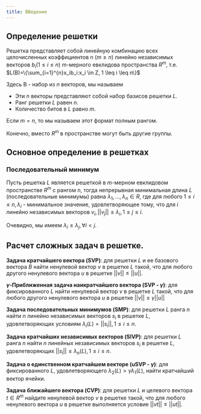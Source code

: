 ```yaml
---
title: ВВедение
---
```


## Определение решетки

Решетка представляет собой линейную комбинацию всех целочисленных коэффициентов n ($m\geq n$) линейно независимых
векторов $b_i(1\leq i \leq n)$ m-мерного евклидова пространства $R^m$, т.е. $L(B)=\{\sum_{i=1}^{n}x_ib_i:x_i \in Z, 1
\leq i \leq n\}$

Здесь B - набор из $n$ векторов, мы называем

- Эти $n$ векторы представляют собой набор базисов решетки $L$.
- Ранг решетки $L$ равен $n$.
- Количество битов в $L$ равно $m$.

Если $m = n$, то мы называем этот формат полным рангом.

Конечно, вместо $R^m$ в пространстве могут быть другие группы.

## Основное определение в решетках

### Последовательный минимум

Пусть решетка $L$ является решеткой в $m$-мерном евклидовом пространстве $R^m$ с рангом $n$, тогда непрерывная
минимальная длина $L$ (последовательные минимумы) равна $\lambda_1,\ldots,\lambda_n \in R$, где для любого $1 \leq i\leq
n, \lambda_i$ - минимальное значение, удовлетворяющее тому, что для $i$ линейно независимых векторов $v_i, ||v_j||\leq
\lambda_i,1\leq j\leq i$.

Очевидно, мы имеем $\lambda_i \leq \lambda_j ,\forall i < j$.

## Расчет сложных задач в решетке.

**Задача кратчайшего вектора (SVP)**: для решетки $L$ и ее базового вектора $B$ найти ненулевой вектор $v$ в решетке $L$
такой, что для любого другого ненулевого вектора $u$ в решетке $||v|| \leq ||u||$.

**$\gamma$-Приближенная задача наикратчайшего вектора (SVP - $\gamma$)**: для фиксированного $L$ найти ненулевой вектор
$v$ в решетке $L$ такой, что для любого другого ненулевого вектора $u$ в решетке $||v|| \leq \gamma||u||$

**Задача последовательных минимумов (SMP)**: для решетки $L$ ранга $n$ найти $n$ линейно независимых векторов $s_i$ в
решетке $L$, удовлетворяющих условиям $\lambda_i(L)=||s_i||, 1 \leq i \leq n$.

**Задача кратчайших независимых векторов (SIVP)**: для решетки $L$ ранга $n$ найти $n$ линейных независимых векторов
$s_i$ в решетке $L$, удовлетворяющих $||s_i|| \leq \lambda_n(L), 1 \leq i \leq n$.

**Задача о единственном кратчайшем векторе (uSVP - $\gamma$)**: для фиксированного $L$, удовлетворяющего $\lambda_2(L) >
\gamma \lambda_1(L)$, найти кратчайший вектор ячейки.

**Задача ближайшего вектора (CVP)**: для решетки $L$ и целевого вектора $t \in R^m$ найдите ненулевой вектор $v$ в
решетке такой, что для любого ненулевого вектора $u$ в решетке выполняется условие $||vt|| \leq ||ut||$.